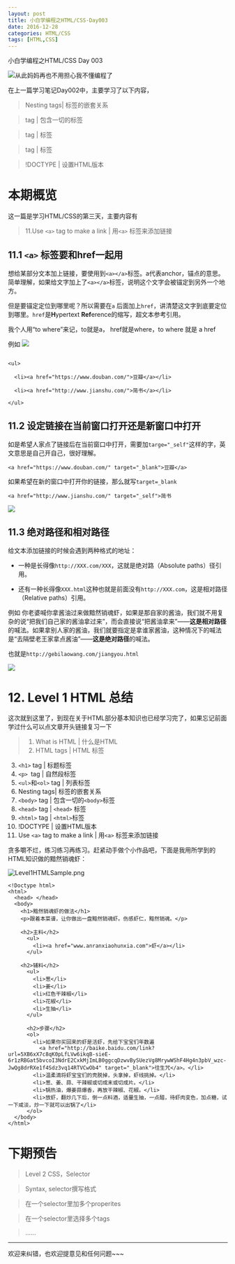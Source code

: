```yaml
---
layout: post
title: 小白学编程之HTML/CSS-Day003
date: 2016-12-28
categories: HTML/CSS
tags: [HTML,CSS]
---
```



小白学编程之HTML/CSS Day 003

![从此妈妈再也不用担心我不懂编程了](http://upload-images.jianshu.io/upload_images/147665-d809afbec1cf065a.jpg?imageMogr2/auto-orient/strip%7CimageView2/2/w/1240)


在上一篇学习笔记Day002中，主要学习了以下内容，

> Nesting tags| 标签的嵌套关系

> <body> tag | 包含一切的标签

> <head> tag | <head> 标签

> <html> tag | <html>标签

> !DOCTYPE | 设置HTML版本



# 本期概览

这一篇是学习HTML/CSS的第三天，主要内容有

> 11.Use `<a>` tag to make a link | 用`<a>` 标签来添加链接


## 11.1 `<a>` 标签要和href一起用

想给某部分文本加上链接，要使用到`<a></a>`标签。a代表anchor，锚点的意思。简单理解，如果给文字加上了`<a></a>`标签，说明这个文字会被锚定到另外一个地方。

但是要锚定定位到哪里呢？所以需要在`a` 后面加上`href`，讲清楚这文字到底要定位到哪里。`href`是**H**ypertext **Ref**erence的缩写，超文本参考引用。

我个人用“to where”来记，to就是a， href就是where，to where 就是 a href

例如
![](http://upload-images.jianshu.io/upload_images/147665-824b5f4c2c8cd218.png?imageMogr2/auto-orient/strip%7CimageView2/2/w/1240)


```

<ul>

  <li><a href="https://www.douban.com/">豆瓣</a></li>

  <li><a href="http://www.jianshu.com/">简书</a></li>

</ul>

```

## 11.2 设定链接在当前窗口打开还是新窗口中打开

如是希望人家点了链接后在当前窗口中打开，需要加`targe="_self"`这样的字，英文意思是自己开自己，很好理解。

```
<a href="https://www.douban.com/" target="_blank">豆瓣</a>
```

如果希望在新的窗口中打开你的链接，那么就写`target=_blank`

```
<a href="http://www.jianshu.com/" target="_self">简书
```

![](http://upload-images.jianshu.io/upload_images/147665-d7b2fe0fe4148319.png?imageMogr2/auto-orient/strip%7CimageView2/2/w/1240)


## 11.3 绝对路径和相对路径

给文本添加链接的时候会遇到两种格式的地址：

- 一种是长得像`http://XXX.com/XXX`，这就是绝对路（Absolute paths）径引用。

- 还有一种长得像`XXX.html`这种也就是前面没有`http://XXX.com`，这是相对路径（Relative paths）引用。

例如 你老婆喊你拿酱油过来做黯然销魂虾，如果是那自家的酱油，我们就不用复杂的说“把我们自己家的酱油拿过来”，而会直接说“把酱油拿来”——**这是相对路径**的喊法。如果拿别人家的酱油，我们就要指定是拿谁家酱油，这种情况下的喊法是“去隔壁老王家拿点酱油”——**这是绝对路径**的喊法。

也就是`http://gebilaowang.com/jiangyou.html`  

![](http://upload-images.jianshu.io/upload_images/147665-88fa2416fc379a5a.png?imageMogr2/auto-orient/strip%7CimageView2/2/w/1240)


# 12. Level 1 HTML 总结

这次就到这里了，到现在关于HTML部分基本知识也已经学习完了，如果忘记前面学过什么可以点文章开头链接复习一下

>1. What is HTML | 什么是HTML
>2. HTML tags | HTML 标签
3. `<h1>` tag | 标题标签
4. `<p> `tag | 自然段标签
5. `<ul>`和`<ol>` tag | 列表标签
6. Nesting tags| 标签的嵌套关系
7. `<body>` tag | 包含一切的`<body>`标签
8. `<head>` tag | `<head>` 标签
9. `<html>` tag | `<html>`标签
10. !DOCTYPE | 设置HTML版本
11. Use `<a>` tag to make a link | 用`<a>` 标签来添加链接


贪多嚼不烂，练习练习再练习。赶紧动手做个小作品吧，下面是我用所学到的HTML知识做的黯然销魂虾：

![Level1HTMLSample.png](http://upload-images.jianshu.io/upload_images/147665-9a174cc95e096b9e.png?imageMogr2/auto-orient/strip%7CimageView2/2/w/1240)

```
<!Doctype html>
<html>
  <head> </head>
  <body>
    <h1>黯然销魂虾的做法</h1>
    <p>跟着本菜谱，让你做出一盘黯然销魂虾。伤感虾仁，黯然销魂。</p>
    
    <h2>主料</h2>
      <ul>
        <li><a href="www.anranxiaohunxia.com">虾</a></li>
      </ul>
    
    <h2>辅料</h2>
      <ul>
        <li>葱</li>
        <li>姜</li>
        <li>红色干辣椒</li>
        <li>花椒</li>
        <li>生抽</li>
      </ul>
    
      <h2>步骤</h2>
      <ol>
        <li>如果你买回来的虾是活虾，先给下宝宝们年数遍
          <a href="http://baike.baidu.com/link?url=5XB6xX7c8qK0pLfLVw6ikqB-sieE-6r1zRBGat5bvcoI3NdrE2CxkMjImLB0ggcqDzwvBySUezVg8MrywWShF4Hg4n3pbV_wzc-JwQg8drRXe1f4Sdz3vq14RTVCwOb4" target="_blank">往生咒</a>。</li>
        <li>温柔滴将虾宝宝们的壳脱掉，头拿掉，虾线挑掉。</li>
        <li>葱、姜、蒜、干辣椒或切成末或切成片。</li>
        <li>锅热油，爆姜蒜爆香，再放干辣椒、花椒。</li>
        <li>放虾，翻炒几下后，倒一点料酒，适量生抽，一点醋，待虾肉变色，加点糖，试一下咸淡，炒一下就可以出锅了</li>
      </ol>
  </body>
</html>
```


# 下期预告

> Level 2 CSS，Selector

> Syntax, selector撰写格式

> 在一个selector里加多个properites

> 在一个selector里选择多个tags

> ……



***

欢迎来纠错，也欢迎提意见和任何问题~~~
